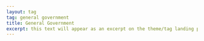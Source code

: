 ```yaml
---
layout: tag
tag: general government
title: General Government
excerpt: this text will appear as an excerpt on the theme/tag landing page
---
```

